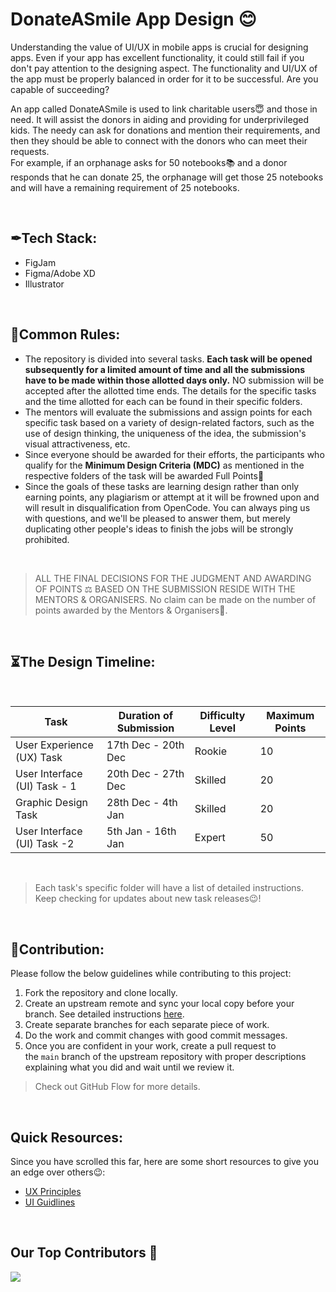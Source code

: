 # DonateASmile App Design 😊

Understanding the value of UI/UX in mobile apps is crucial for designing apps. Even if your app has excellent functionality, it could still fail if you don't pay attention to the designing aspect. The functionality and UI/UX of the app must be properly balanced in order for it to be successful. Are you capable of succeeding?

An app called DonateASmile is used to link charitable users😇 and those in need. It will assist the donors in aiding and providing for underprivileged kids. The needy can ask for donations and mention their requirements, and then they should be able to connect with the donors who can meet their requests. 
</br>
For example, if an orphanage asks for 50 notebooks📚 and a donor responds that he can donate 25, the orphanage will get those 25 notebooks and will have a remaining requirement of 25 notebooks.

</br>

## ✒Tech Stack:

- FigJam
- Figma/Adobe XD
- Illustrator

</br>

## 🧾Common Rules:

- The repository is divided into several tasks. **Each task will be opened subsequently for a limited amount of time and all the submissions have to be made within those allotted days only.** NO submission will be accepted after the allotted time ends. The details for the specific tasks and the time allotted for each can be found in their specific folders.
- The mentors will evaluate the submissions and assign points for each specific task based on a variety of design-related factors, such as the use of design thinking, the uniqueness of the idea, the submission's visual attractiveness, etc.
- Since everyone should be awarded for their efforts, the participants who qualify for the **Minimum Design Criteria (MDC)** as mentioned in the respective folders of the task will be awarded Full Points🎉
- Since the goals of these tasks are learning design rather than only earning points, any plagiarism or attempt at it will be frowned upon and will result in disqualification from OpenCode. You can always ping us with questions, and we'll be pleased to answer them, but merely duplicating other people's ideas to finish the jobs will be strongly prohibited.


</br>

> ALL THE FINAL DECISIONS FOR THE JUDGMENT AND AWARDING OF POINTS ⚖️ BASED ON THE SUBMISSION RESIDE WITH THE MENTORS & ORGANISERS.
No claim can be made on the number of points awarded by the Mentors & Organisers🙂.

</br>

## ⏳The Design Timeline:

</br>

| Task             | Duration of Submission                                              | Difficulty Level      | Maximum Points    |
| ----------------- | ------------------------------------------------------------------ | ---------------------- | ----------------- |
| User Experience (UX) Task | 17th Dec - 20th Dec | Rookie | 10 |
| User Interface (UI) Task - 1 | 20th Dec - 27th Dec | Skilled | 20 |
| Graphic Design Task | 28th Dec - 4th Jan |  Skilled | 20 |
| User Interface (UI) Task -2 | 5th Jan - 16th Jan | Expert | 50 |


</br>

> Each task's specific folder will have a list of detailed instructions. Keep checking for updates about new task releases😉!

</br>

## 📩Contribution:

Please follow the below guidelines while contributing to this project:

1. Fork the repository and clone locally.
2. Create an upstream remote and sync your local copy before your branch. See detailed instructions [here](https://help.github.com/articles/syncing-a-fork).
3. Create separate branches for each separate piece of work.
4. Do the work and commit changes with good commit messages.
5. Once you are confident in your work, create a pull request to the `main` branch of the upstream repository with proper descriptions explaining what you did and wait until we review it.

> Check out GitHub Flow for more details.


</br>

## Quick Resources:

Since you have scrolled this far, here are some short resources to give you an edge over others😉:

- [UX Principles](https://lawsofux.com/)
- [UI Guidlines](https://www.youtube.com/playlist?list=PLDtHAiqIa4wa5MBbE_XDoqY51sAkQnkjt)

</br>          
          
## Our Top Contributors 💛
<img src="https://contrib.rocks/image?repo=opencodeiiita/DonateASmile"/>
